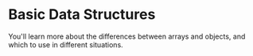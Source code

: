 # Basic Data Structures
 You'll learn more about the differences between arrays and objects, and which to use in different situations.
